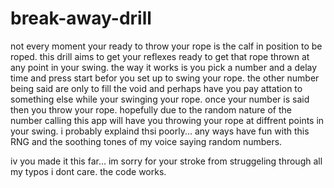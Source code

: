 # break-away-drill
not every moment your ready to throw your rope is the calf in position to be roped. this drill aims to get your reflexes ready to get that rope thrown at any point in your swing.
the way it works is you pick a number and a delay time and press start befor you set up to swing your rope.
the other number being said are only to fill the void and perhaps have you pay attation to something else while your swinging your rope.
once your number is said then you throw your rope. hopefully due to the random nature of the number calling this app will have you throwing your rope at diffrent points in your swing.
i probably explaind thsi poorly... any ways have fun with this RNG and the soothing tones of my voice saying random numbers.

iv you made it this far... im sorry for your stroke from struggeling through all my typos i dont care. the code works.
